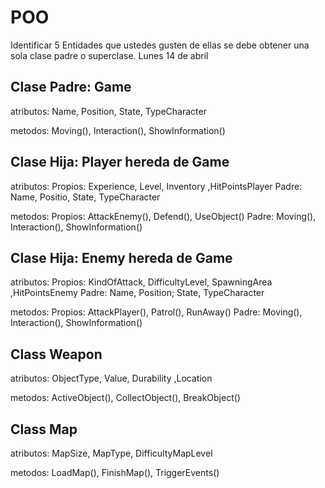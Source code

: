 # POO
Identificar 5 Entidades que ustedes gusten de ellas se debe obtener una sola clase padre o superclase. Lunes 14 de abril

## Clase Padre: Game

 atributos: Name, Position, State, TypeCharacter

 metodos: Moving(), Interaction(), ShowInformation()


## Clase Hija: Player hereda de Game

 atributos: Propios: Experience, Level, Inventory ,HitPointsPlayer Padre: Name, Positio, State, TypeCharacter

 metodos:   Propios: AttackEnemy(), Defend(), UseObject() Padre: Moving(), Interaction(), ShowInformation()


## Clase Hija: Enemy hereda de Game

atributos: Propios: KindOfAttack, DifficultyLevel, SpawningArea ,HitPointsEnemy Padre: Name, Position; State, TypeCharacter

metodos:   Propios: AttackPlayer(), Patrol(), RunAway() Padre: Moving(), Interaction(), ShowInformation()


## Class Weapon 

atributos: ObjectType, Value, Durability ,Location

metodos: ActiveObject(), CollectObject(), BreakObject()


## Class Map 

 atributos: MapSize, MapType, DifficultyMapLevel 

 metodos: LoadMap(), FinishMap(), TriggerEvents()
